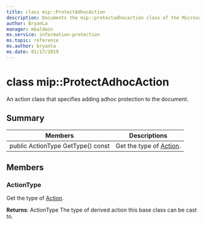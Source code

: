 ```yaml
---
title: class mip::ProtectAdhocAction 
description: Documents the mip::protectadhocaction class of the Microsoft Information Protection (MIP) SDK.
author: BryanLa
manager: mbaldwin
ms.service: information-protection
ms.topic: reference
ms.author: bryanla
ms.date: 01/17/2019
---
```


# class mip::ProtectAdhocAction 
An action class that specifies adding adhoc protection to the document.
  
## Summary
 Members                        | Descriptions                                
--------------------------------|---------------------------------------------
 public ActionType GetType() const  |  Get the type of [Action](class_mip_action.md).
  
## Members
  
### ActionType
Get the type of [Action](class_mip_action.md).

  
**Returns**: ActionType The type of derived action this base class can be cast to.